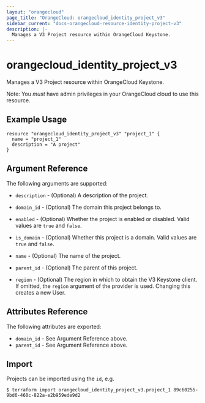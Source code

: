 ```yaml
---
layout: "orangecloud"
page_title: "OrangeCloud: orangecloud_identity_project_v3"
sidebar_current: "docs-orangecloud-resource-identity-project-v3"
description: |-
  Manages a V3 Project resource within OrangeCloud Keystone.
---
```


# orangecloud\_identity\_project_v3

Manages a V3 Project resource within OrangeCloud Keystone.

Note: You _must_ have admin privileges in your OrangeCloud cloud to use
this resource.

## Example Usage

```hcl
resource "orangecloud_identity_project_v3" "project_1" {
  name = "project_1"
  description = "A project"
}
```

## Argument Reference

The following arguments are supported:

* `description` - (Optional) A description of the project.

* `domain_id` - (Optional) The domain this project belongs to.

* `enabled` - (Optional) Whether the project is enabled or disabled. Valid
  values are `true` and `false`.

* `is_domain` - (Optional) Whether this project is a domain. Valid values
  are `true` and `false`.

* `name` - (Optional) The name of the project.

* `parent_id` - (Optional) The parent of this project.

* `region` - (Optional) The region in which to obtain the V3 Keystone client.
    If omitted, the `region` argument of the provider is used. Changing this
    creates a new User.

## Attributes Reference

The following attributes are exported:

* `domain_id` - See Argument Reference above.
* `parent_id` - See Argument Reference above.

## Import

Projects can be imported using the `id`, e.g.

```
$ terraform import orangecloud_identity_project_v3.project_1 89c60255-9bd6-460c-822a-e2b959ede9d2
```
